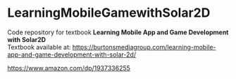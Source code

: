 # LearningMobileGamewithSolar2D
Code repository for textbook <b>Learning Mobile App and Game Development with Solar2D</b><br>
Textbook available at:
https://burtonsmediagroup.com/learning-mobile-app-and-game-development-with-solar-2d/

https://www.amazon.com/dp/1937336255


